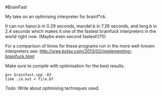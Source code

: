 #BrainFast

My take on an optimising interpreter for brainf*ck.

It can run hanoi.b in 0.29 seconds, mandel.b in 7.26 seconds, and long.b in 2.4 seconds
which makes it one of the fastest brainfuck interpreters in the world right now. (Maybe even second fastest!(?!))

For a comparison of times for these programs run in the more well-known interpreters see:
http://sree.kotay.com/2013/02/implementing-brainfuck.html

Make sure to compile with optimisation for the best results.

```
g++ brainfast.cpp -O3
time ./a.out < file.bf
```


*Todo:* Write about optimising techniques used.
